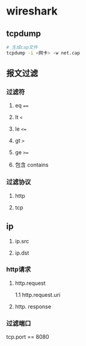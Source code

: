 # wireshark

## tcpdump

```sh
# 生成cap文件
tcpdump -i <网卡> -w net.cap
```

## 报文过滤

### 过滤符

1. eq `==`

2. lt `<`

3. le `<=`

4. gt `>`

5. ge `>=`

6. 包含 contains

### 过滤协议

1. http

2. tcp

## ip

1. ip.src

2. ip.dst

### http请求

1. http.request

    1.1 http.request.uri

2. http. response

### 过滤端口

tcp.port == 8080